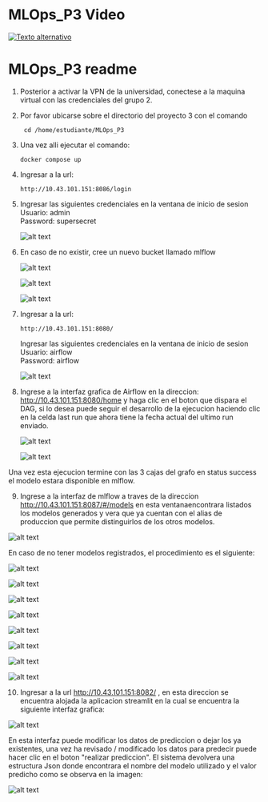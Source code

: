 # MLOps_P3 Video

[![Texto alternativo](https://img.youtube.com/vi/YPbuRMIL1H8/0.jpg)](https://www.youtube.com/watch?v=YPbuRMIL1H8)

# MLOps_P3 readme
1. Posterior a activar la VPN de la universidad, conectese a la maquina virtual con las credenciales del grupo 2.
   
2. Por favor ubicarse sobre el directorio del proyecto 3 con el comando
   ```url
	cd /home/estudiante/MLOps_P3
3. Una vez alli ejecutar el comando:  
	```url
	docker compose up
4. Ingresar a la url:
    ```url
    http://10.43.101.151:8086/login
	```
5. Ingresar las siguientes credenciales en la ventana de inicio de sesion <br />
	Usuario: admin <br />
	Password: supersecret <br />
 
	![alt text](https://github.com/marinho14/MLops_P2/blob/main/images/minio_0.png)

6. En caso de no existir, cree un nuevo bucket llamado mlflow
   
    ![alt text](https://github.com/marinho14/MLops_P2/blob/main/images/minio_1.png)

    ![alt text](https://github.com/marinho14/MLops_P2/blob/main/images/minio_2.png)
   
    ![alt text](https://github.com/marinho14/MLops_P2/blob/main/images/minio_3.png)
   
7. Ingresar a la url:
    ```url
    http://10.43.101.151:8080/
	```
	Ingresar las siguientes credenciales en la ventana de inicio de sesion <br />
	Usuario: airflow <br />
	Password: airflow <br />
 
	![alt text](https://github.com/marinho14/MLops_P2/blob/main/images/airflow_0.png) <br />

8. Ingrese a la interfaz grafica de Airflow en la direccion: http://10.43.101.151:8080/home y haga clic en el boton que dispara el DAG, si lo desea puede seguir el desarrollo de la ejecucion haciendo clic en la celda last run que ahora tiene la fecha actual del ultimo run enviado.

   ![alt text](https://github.com/bermud1992/MLOps_P3/blob/main/images/airflow1.png)  <br />
   
   ![alt text](https://github.com/bermud1992/MLOps_P3/blob/main/images/airflow2.png)  

Una vez esta ejecucion termine con las 3 cajas del grafo en status success el modelo estara disponible en mlflow.

9. Ingrese a la interfaz de mlflow a traves de la direccion http://10.43.101.151:8087/#/models en esta ventanaencontrara listados los modelos generados y vera que ya cuentan con el alias de produccion que permite distinguirlos de los otros modelos.

![alt text](https://github.com/bermud1992/MLOps_P3/blob/main/images/mlflow1.png) 

 En caso de no tener modelos registrados, el procedimiento es el siguiente:
 
![alt text](https://github.com/bermud1992/MLOps_P3/blob/main/images/mlflowr1.png)  <br />

![alt text](https://github.com/bermud1992/MLOps_P3/blob/main/images/mlflowr2.png)  <br />

![alt text](https://github.com/bermud1992/MLOps_P3/blob/main/images/mlflowr3.png)  <br />

![alt text](https://github.com/bermud1992/MLOps_P3/blob/main/images/mlflowr4.png)  <br />

![alt text](https://github.com/bermud1992/MLOps_P3/blob/main/images/mlflowr5.png)  <br />

![alt text](https://github.com/bermud1992/MLOps_P3/blob/main/images/mlflowr6.png)  <br />

![alt text](https://github.com/bermud1992/MLOps_P3/blob/main/images/mlflowr7.png)  <br />


![alt text](https://github.com/bermud1992/MLOps_P3/blob/main/images/mlflowr8.png)  <br />

10. Ingresar a la url http://10.43.101.151:8082/ , en esta direccion se encuentra alojada la aplicacion streamlit en la cual se encuentra la siguiente interfaz grafica:

   ![alt text](https://github.com/bermud1992/MLOps_P3/blob/main/images/streamlit2.png) 

   En esta interfaz puede modificar los datos de prediccion o dejar los ya existentes, una vez ha revisado / modificado los datos para predecir puede hacer clic en el boton "realizar prediccion". El sistema devolvera una estructura Json donde encontrara el nombre del modelo utilizado y el valor predicho como se observa en la imagen:

   ![alt text](https://github.com/bermud1992/MLOps_P3/blob/main/images/streamlit1.png) 
